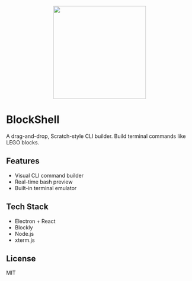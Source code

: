 <p align="center">
  <img src="blockshell/blockshell-removebg-preview.png" width="250"/>
</p>

# BlockShell
A drag-and-drop, Scratch-style CLI builder. Build terminal commands like LEGO blocks.

## Features
- Visual CLI command builder
- Real-time bash preview
- Built-in terminal emulator

## Tech Stack
- Electron + React
- Blockly
- Node.js
- xterm.js

## License
MIT
